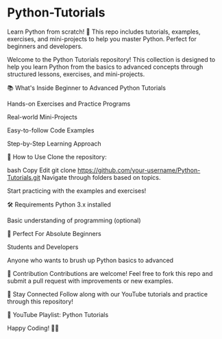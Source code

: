 # Python-Tutorials
Learn Python from scratch! 🐍 This repo includes tutorials, examples, exercises, and mini-projects to help you master Python. Perfect for beginners and developers.

Welcome to the Python Tutorials repository!
This collection is designed to help you learn Python from the basics to advanced concepts through structured lessons, exercises, and mini-projects.

📚 What's Inside
Beginner to Advanced Python Tutorials

Hands-on Exercises and Practice Programs

Real-world Mini-Projects

Easy-to-follow Code Examples

Step-by-Step Learning Approach

🚀 How to Use
Clone the repository:

bash
Copy
Edit
git clone https://github.com/your-username/Python-Tutorials.git
Navigate through folders based on topics.

Start practicing with the examples and exercises!

🛠 Requirements
Python 3.x installed

Basic understanding of programming (optional)

🎯 Perfect For
Absolute Beginners

Students and Developers

Anyone who wants to brush up Python basics to advanced

🤝 Contribution
Contributions are welcome! Feel free to fork this repo and submit a pull request with improvements or new examples.

📢 Stay Connected
Follow along with our YouTube tutorials and practice through this repository!

🔗 YouTube Playlist: Python Tutorials

Happy Coding! 🐍✨
